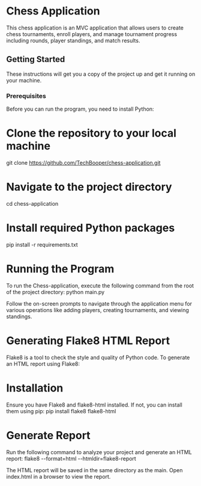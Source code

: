 # Chess Application

This chess application is an MVC application that allows users to create chess tournaments, enroll players, and manage tournament progress including rounds, player standings, and match results.

## Getting Started

These instructions will get you a copy of the project up and get it running on your machine.

### Prerequisites

Before you can run the program, you need to install Python:

# Clone the repository to your local machine
git clone https://github.com/TechBooper/chess-application.git

# Navigate to the project directory
cd chess-application

# Install required Python packages
pip install -r requirements.txt

# Running the Program
To run the Chess-application, execute the following command from the root of the project directory:
python main.py

Follow the on-screen prompts to navigate through the application menu for various operations like adding players, creating tournaments, and viewing standings.

# Generating Flake8 HTML Report
Flake8 is a tool to check the style and quality of Python code. To generate an HTML report using Flake8:

# Installation
Ensure you have Flake8 and flake8-html installed. If not, you can install them using pip:
pip install flake8 flake8-html

# Generate Report
Run the following command to analyze your project and generate an HTML report:
flake8 --format=html --htmldir=flake8-report

The HTML report will be saved in the same directory as the main. Open index.html in a browser to view the report.
